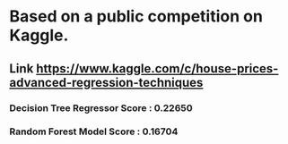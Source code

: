 # Based on a public competition on Kaggle.

## Link https://www.kaggle.com/c/house-prices-advanced-regression-techniques

### Decision Tree Regressor Score : 0.22650
### Random Forest Model Score : 0.16704
